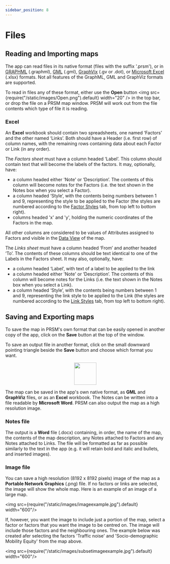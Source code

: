 ```yaml
---
sidebar_position: 8
---
```


# Files

## Reading and Importing maps

The app can read files in its native format (files with the suffix '.prsm'), or in [GRAPHML](http://graphml.graphdrawing.org/) (.graphml), [GML](https://en.wikipedia.org/wiki/Graph_Modelling_Language) (.gml), [GraphVix](https://graphviz.org/) (.gv or .dot), or [Microsoft Excel](https://www.microsoft.com/en-us/microsoft-365/excel) (.xlsx) formats.  Not all features of the GraphML, GML and GraphViz formats are supported.

To read in files any of these format, either use the **Open** button <img src={require("/static/images/Open.png").default} width="20" /> in the top bar, or drop the file on a PRSM map window.  PRSM will work out from the file contents which type of file it is reading.

### Excel

An **Excel** workbook should contain two spreadsheets, one named ‘Factors’ and the other named ‘Links’.  Both should have a Header (i.e. first row) of column names, with the remaining rows containing data about each Factor or Link (in any order).

The *Factors sheet* must have a column headed ‘Label’.  This column should contain text that will become the labels of the factors. It may, optionally, have:

* a column headed either 'Note' or ‘Description’.  The contents of this column will become notes for the Factors (i.e. the text shown in the Notes box when you select a Factor).
* a column headed ‘Style’, with the contents being numbers between 1 and 9, representing the style to be applied to the Factor (the styles are numbered according to the [Factor Styles](Styling/#factors-tab) tab, from top left to bottom right).
* columns headed 'x' and 'y', holding the numeric coordinates of the Factors in the map.

All other columns are considered to be values of Attributes assigned to Factors and visible in the [Data View](DataView/#data-view) of the map.

The *Links sheet* must have a column headed ‘From’ and another headed ‘To’.  The contents of these columns should be text identical to one of the Labels in the Factors sheet.
It may also, optionally, have:

* a column headed ‘Label’, with text of a label to be applied to the link
* a column headed either 'Note' or ‘Description’.  The contents of this column will become notes for the Links (i.e. the text shown in the Notes box when you select a Link).
* a column headed ‘Style’, with the contents being numbers between 1 and 9, representing the link style to be applied to the Link (the styles are numbered according to the [Link Styles](Styling/#links-tab) tab, from top left to bottom right).

## Saving and Exporting maps

To save the map in PRSM's own format that can be easily opened in another copy of the app, click on the **Save** button at the top of the window.

To save an output file in another format, click on the small downward pointing triangle beside the **Save** button and choose which format you want.

<p align="center">
<img src={require("/static/images/Save.png").default} width="70"/>
</p>

The map can be saved in the app's own native format, as **GML** and **GraphViz** files, or as an **Excel** workbook. The Notes can be written into a file readable by **Microsoft Word**. PRSM can also output the map as a high resolution image.

### Notes file

The output is a **Word** file (.docx) containing, in order, the name of the map, the contents of the map description, any Notes attached to Factors and any Notes attached to Links. The file will be formatted as far as possible similarly to the text in the app (e.g. it will retain bold and italic and bullets, and inserted images).

### Image file

You can save a high resolution (8192 x 8192 pixels) image of the map as a **Portable Network Graphics** (.png) file.  If no factors or links are selected, the image will show the whole map.  Here is an example of an image of a large map.

<img src={require("/static/images/imageexample.jpg").default} width="600"/>

If, however, you want the image to include just a portion of the map, select a factor or factors that you want the image to be centred on.  The image will include those factors and the neighbouring ones.  The example below was created afer selecting the factors 'Traffic noise' and 'Socio-demographic Mobility Equity' from the map above.

<img src={require("/static/images/subsetimageexample.jpg").default} width="600"/>
